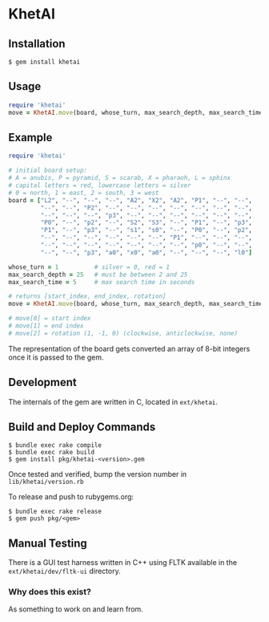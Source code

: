 # KhetAI

## Installation

    $ gem install khetai

## Usage
```ruby
require 'khetai'
move = KhetAI.move(board, whose_turn, max_search_depth, max_search_time)
```

## Example
```ruby
require 'khetai'

# initial board setup:
# A = anubis, P = pyramid, S = scarab, X = pharaoh, L = sphinx
# capital letters = red, lowercase letters = silver
# 0 = north, 1 = east, 2 = south, 3 = west
board = ["L2", "--", "--", "--", "A2", "X2", "A2", "P1", "--", "--",
         "--", "--", "P2", "--", "--", "--", "--", "--", "--", "--",
         "--", "--", "--", "p3", "--", "--", "--", "--", "--", "--",
         "P0", "--", "p2", "--", "S2", "S3", "--", "P1", "--", "p3",
         "P1", "--", "p3", "--", "s1", "s0", "--", "P0", "--", "p2",
         "--", "--", "--", "--", "--", "--", "P1", "--", "--", "--",
         "--", "--", "--", "--", "--", "--", "--", "p0", "--", "--",
         "--", "--", "p3", "a0", "x0", "a0", "--", "--", "--", "l0"]

whose_turn = 1          # silver = 0, red = 1
max_search_depth = 25   # must be between 2 and 25
max_search_time = 5     # max search time in seconds

# returns [start_index, end_index, rotation]
move = KhetAI.move(board, whose_turn, max_search_depth, max_search_time)

# move[0] = start index
# move[1] = end index
# move[2] = rotation (1, -1, 0) (clockwise, anticlockwise, none)
```

The representation of the board gets converted an array of 8-bit integers once it is passed to the gem.

## Development

The internals of the gem are written in C, located in `ext/khetai`.

## Build and Deploy Commands

    $ bundle exec rake compile
    $ bundle exec rake build
    $ gem install pkg/khetai-<version>.gem

Once tested and verified, bump the version number in `lib/khetai/version.rb`

To release and push to rubygems.org:

    $ bundle exec rake release
    $ gem push pkg/<gem>

## Manual Testing

There is a GUI test harness written in C++ using FLTK available in the `ext/khetai/dev/fltk-ui` directory.

### Why does this exist?

As something to work on and learn from.
